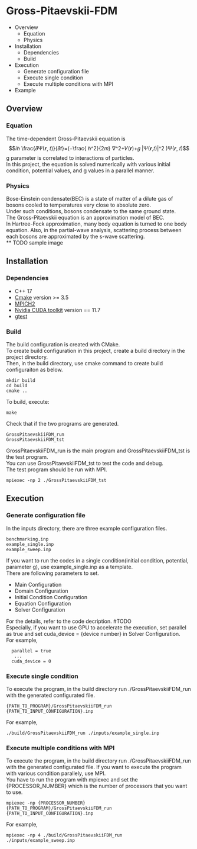 # Gross-Pitaevskii-FDM
- Overview 
  - Equation
  - Physics 
- Installation 
  - Dependencies 
  - Build  
- Execution 
  - Generate configuration file 
  - Execute single condition 
  - Execute multiple conditions with MPI
- Example 

## Overview
### Equation
The time-dependent Gross-Pitaevskii equation is 
$$𝑖ℏ \frac{𝜕Ψ(𝒓, 𝑡)}{𝜕𝑡}=(−\frac{ ℏ^2}{2𝑚} ∇^2+𝑉(𝒓)+𝑔 |Ψ(𝒓,𝑡)|^2 )Ψ(𝒓, 𝑡)$$
g parameter is correlated to interactions of particles.  
In this project, the equation is solved numerically with various initial condition, potential values, and g values in a parallel manner.   


### Physics 
Bose-Einstein condensate(BEC) is a state of matter of a dilute gas of bosons cooled to temperatures very close to absolute zero.   
Under such conditions, bosons condensate to the same ground state.  
The Gross-Pitaevskii equation is an approximation model of BEC.   
In Hartree-Fock approximation, many body equation is turned to one body equation. Also, in the partial-wave analysis, scattering process between each bosons are approximated by the s-wave scattering.  
** TODO sample image

## Installation 
### Dependencies 
- C++ 17 
- [Cmake](https://cmake.org/) version >= 3.5
- [MPICH2](https://github.com/pmodels/mpich) 
- [Nvidia CUDA toolkit](https://github.com/NVIDIA/cuda-samples) version == 11.7
- [gtest](https://github.com/google/googletest)

### Build 
The build configuration is created with CMake.   
To create build configuration in this project, create a build directory in the project directory.  
Then, in the build directory, use cmake command to create build configuraiton as below. 
```
mkdir build 
cd build 
cmake ..
```

To build, execute:
```
make
```

Check that if the two programs are generated.  
```
GrossPitaevskiiFDM_run  
GrossPitaevskiiFDM_tst   
```

GrossPitaevskiiFDM_run is the main program and GrossPitaevskiiFDM_tst is the test program.   
You can use GrossPitaevskiiFDM_tst to test the code and debug.   
The test program should be run with MPI.
```
mpiexec -np 2 ./GrossPitaevskiiFDM_tst
```
## Execution 
### Generate configuration file 
In the inputs directory, there are three example configuration files.
```
benchmarking.inp
example_single.inp
example_sweep.inp
```
If you want to run the codes in a single condition(initial condition, potential, parameter g), use example_single.inp as a template.   
There are following parameters to set. 
- Main Configuration 
- Domain Configuration 
- Initial Condition Configuration 
- Equation Configuration 
- Solver Configuration 
 
For the details, refer to the code decription. #TODO  
Especially, if you want to use GPU to accelerate the execution, set parallel as true and set cuda_device = {device number} in Solver Configuration.   
For example, 
```
  parallel = true
   ...
  cuda_device = 0 
```

### Execute single condition 
To execute the program, in the build directory run ./GrossPitaevskiiFDM_run with the generated configurated file. 
```
{PATH_TO_PROGRAM}/GrossPitaevskiiFDM_run {PATH_TO_INPUT_CONFIGURATION}.inp
```
For example, 
```
./build/GrossPitaevskiiFDM_run ./inputs/example_single.inp
```

### Execute multiple conditions with MPI

To execute the program, in the build directory run ./GrossPitaevskiiFDM_run with the generated configurated file. 
If you want to execute the program with various condition parallely, use MPI.   
You have to run the program with mpiexec and set the {PROCESSOR_NUMBER} which is the number of processors that you want to use.  

```
mpiexec -np {PROCESSOR_NUMBER} {PATH_TO_PROGRAM}/GrossPitaevskiiFDM_run {PATH_TO_INPUT_CONFIGURATION}.inp
```
For example, 
```
mpiexec -np 4 ./build/GrossPitaevskiiFDM_run ./inputs/example_sweep.inp
```
